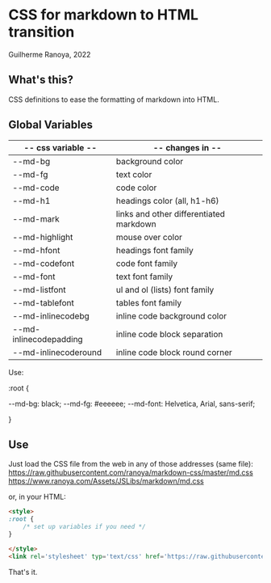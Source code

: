 # CSS for markdown to HTML transition

Guilherme Ranoya, 2022

## What's this?

CSS definitions to ease the formatting of markdown into HTML.

## Global Variables

| -- css variable --     | -- changes in --                        |
| ---------------------- | --------------------------------------- |
| --md-bg                | background color                        |
| --md-fg                | text color                              |
| --md-code              | code color                              |
| --md-h1                | headings color (all, h1-h6)             |
| --md-mark              | links and other differentiated markdown |
| --md-highlight         | mouse over color                        |
| --md-hfont             | headings font family                    |
| --md-codefont          | code font family                        |
| --md-font              | text font family                        |
| --md-listfont          | ul and ol (lists) font family           |
| --md-tablefont         | tables font family                      |
| --md-inlinecodebg      | inline code background color            |
| --md-inlinecodepadding | inline code block separation            |
| --md-inlinecoderound   | inline code block round corner          |

Use:

:root {

--md-bg: black;
--md-fg: #eeeeee;
--md-font: Helvetica, Arial, sans-serif;

}

## Use

Just load the CSS file from the web in any of those addresses (same file):
https://raw.githubusercontent.com/ranoya/markdown-css/master/md.css
https://www.ranoya.com/Assets/JSLibs/markdown/md.css

or, in your HTML:

```html
<style>
:root {
    /* set up variables if you need */
}

</style>
<link rel='stylesheet' typ='text/css' href='https://raw.githubusercontent.com/ranoya/markdown-css/master/md.css'></link>
```

That's it.
